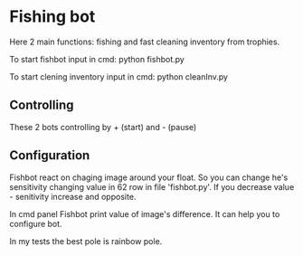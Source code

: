 # Fishing bot

Here 2 main functions: fishing and fast cleaning inventory from trophies.

To start fishbot input in cmd: python fishbot.py

To start clening inventory input in cmd: python cleanInv.py

## Controlling
These 2 bots controlling by + (start) and - (pause)

## Configuration
Fishbot react on chaging image around your float. So you can change he's sensitivity changing value in 62 row in file 'fishbot.py'.
If you decrease value - senitivity increase and opposite.

In cmd panel Fishbot print value of image's difference. It can help you to configure bot.

In my tests the best pole is rainbow pole.
